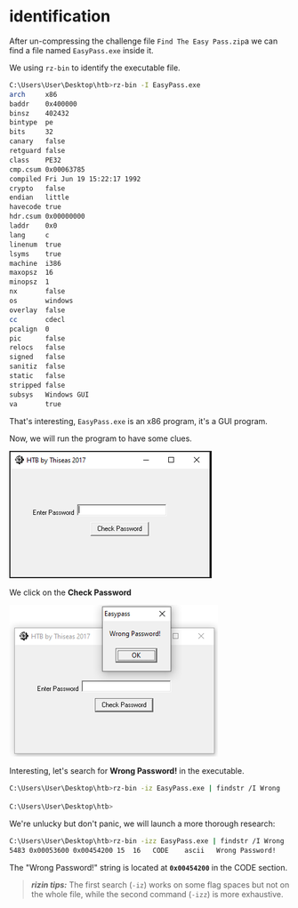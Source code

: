 # identification

After un-compressing  the challenge file `Find The Easy Pass.zip`a we can find
a file named `EasyPass.exe` inside it.

We using `rz-bin` to identify the executable file.

```bash
C:\Users\User\Desktop\htb>rz-bin -I EasyPass.exe
arch     x86
baddr    0x400000
binsz    402432
bintype  pe
bits     32
canary   false
retguard false
class    PE32
cmp.csum 0x00063785
compiled Fri Jun 19 15:22:17 1992
crypto   false
endian   little
havecode true
hdr.csum 0x00000000
laddr    0x0
lang     c
linenum  true
lsyms    true
machine  i386
maxopsz  16
minopsz  1
nx       false
os       windows
overlay  false
cc       cdecl
pcalign  0
pic      false
relocs   false
signed   false
sanitiz  false
static   false
stripped false
subsys   Windows GUI
va       true
```

That's interesting, `EasyPass.exe` is an x86 program, it's a GUI program.

Now, we will run the program to have some clues.

![identification-run-program](./img/identification-00.PNG)

We click on the **Check Password**

![identification-error-message-printed](./img/identification-01.PNG)

Interesting, let's search for **Wrong Password!** in the executable.

```bash
C:\Users\User\Desktop\htb>rz-bin -iz EasyPass.exe | findstr /I Wrong

C:\Users\User\Desktop\htb>
```

We're unlucky but don't panic, we will launch a more thorough research:

```bash
C:\Users\User\Desktop\htb>rz-bin -izz EasyPass.exe | findstr /I Wrong
5483 0x00053600 0x00454200 15  16   CODE    ascii   Wrong Password!
```

The "Wrong Password!" string is located at **`0x00454200`** in the CODE section.

> ***rizin tips:*** The first search (`-iz`) works on some flag spaces but
> not on the whole file, while the second command (`-izz`) is more exhaustive.
